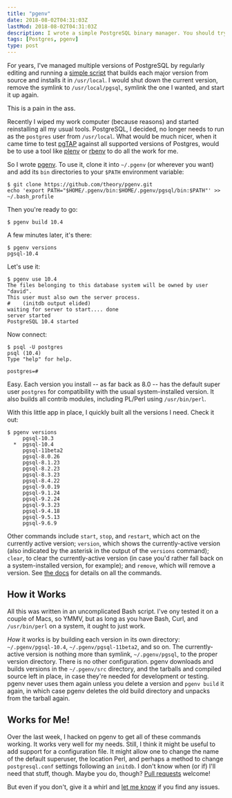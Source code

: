 ```yaml
---
title: "pgenv"
date: 2018-08-02T04:31:03Z
lastMod: 2018-08-02T04:31:03Z
description: I wrote a simple PostgreSQL binary manager. You should try it.
tags: [Postgres, pgenv]
type: post
---
```


For years, I've managed multiple versions of PostgreSQL by regularly editing and
running a [simple script] that builds each major version from source and
installs it in `/usr/local`. I would shut down the current version, remove the
symlink to `/usr/local/pgsql`, symlink the one I wanted, and start it up again.

This is a pain in the ass.

Recently I wiped my work computer (because reasons) and started reinstalling all
my usual tools. PostgreSQL, I decided, no longer needs to run as the `postgres`
user from `/usr/local`. What would be much nicer, when it came time to test
[pgTAP] against all supported versions of Postgres, would be to use a tool like
[plenv] or [rbenv] to do all the work for me.

So I wrote [pgenv]. To use it, clone it into `~/.pgenv` (or wherever you want)
and add its `bin` directories to your `$PATH` environment variable:

``` console
$ git clone https://github.com/theory/pgenv.git
echo 'export PATH="$HOME/.pgenv/bin:$HOME/.pgenv/pgsql/bin:$PATH"' >> ~/.bash_profile
```

Then you're ready to go:

``` console
$ pgenv build 10.4
```

A few minutes later, it's there:

``` console
$ pgenv versions
pgsql-10.4
```

Let's use it:

``` console
$ pgenv use 10.4
The files belonging to this database system will be owned by user "david".
This user must also own the server process.
#    (initdb output elided)
waiting for server to start.... done
server started
PostgreSQL 10.4 started
```

Now connect:

``` console
$ psql -U postgres
psql (10.4)
Type "help" for help.

postgres=# 
```

Easy. Each version you install -- as far back as 8.0 -- has the default super
user `postgres` for compatibility with the usual system-installed version. It
also builds all contrib modules, including PL/Perl using `/usr/bin/perl`.

With this little app in place, I quickly built all the versions I need. Check it
out:

``` console
$ pgenv versions
     pgsql-10.3
  *  pgsql-10.4
     pgsql-11beta2
     pgsql-8.0.26
     pgsql-8.1.23
     pgsql-8.2.23
     pgsql-8.3.23
     pgsql-8.4.22
     pgsql-9.0.19
     pgsql-9.1.24
     pgsql-9.2.24
     pgsql-9.3.23
     pgsql-9.4.18
     pgsql-9.5.13
     pgsql-9.6.9
```

Other commands include `start`, `stop`, and `restart`, which act on the
currently active version; `version`, which shows the currently-active version
(also indicated by the asterisk in the output of the `versions` command);
`clear`, to clear the currently-active version (in case you'd rather fall back
on a system-installed version, for example); and `remove`, which will remove a
version. See [the docs] for details on all the commands.

How it Works
------------

All this was written in an uncomplicated Bash script. I've ony tested it on a
couple of Macs, so YMMV, but as long as you have Bash, Curl, and `/usr/bin/perl`
on a system, it ought to just work.

*How* it works is by building each version in its own directory:
`~/.pgenv/pgsql-10.4`, `~/.pgenv/pgsql-11beta2`, and so on. The currently-active
version is nothing more than symlink, `~/.pgenv/pgsql`, to the proper version
directory. There is no other configuration. pgenv downloads and builds versions
in the `~/.pgenv/src` directory, and the tarballs and compiled source left in
place, in case they're needed for development or testing. pgenv never uses them
again unless you delete a version and `pgenv build` it again, in which case
pgenv deletes the old build directory and unpacks from the tarball again.

Works for Me!
-------------

Over the last week, I hacked on pgenv to get all of these commands working. It
works very well for my needs. Still, I think it might be useful to add support
for a configuration file. It might allow one to change the name of the default
superuser, the location Perl, and perhaps a method to change `postgresql.conf`
settings following an `initdb`. I don't know when (or if) I'll need that stuff,
though. Maybe you do, though? [Pull requests] welcome!

But even if you don't, give it a whirl and [let me know] if you find any
issues.

  [simple script]: https://github.com/theory/my-cap/blob/master/bin/perl-regress.sh
  [pgTAP]: https://pgtap.org/ "pgTAP: Unit testing for PostgreSQL"
  [plenv]: https://github.com/tokuhirom/plenv "plenv - Perl binary manager"
  [rbenv]: https://github.com/rbenv/rbenv "rbenv - Groom your app's Ruby environment"
  [pgenv]: https://github.com/theory/pgenv "pgenv - PostgreSQL binary manager"
  [the docs]: https://github.com/theory/pgenv#readme "pgenv README"
  [Pull requests]: https://github.com/theory/pgenv/pulls "pgenv Pull Requests"
  [let me know]: https://github.com/theory/pgenv/issues "pgenv Issues"
